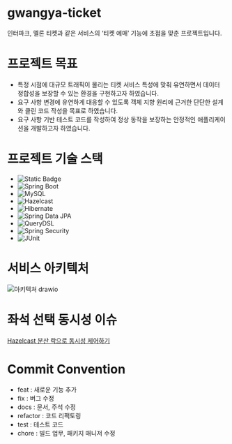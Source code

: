 # gwangya-ticket
인터파크, 멜론 티켓과 같은 서비스의 ‘티켓 예매’ 기능에 초점을 맞춘 프로젝트입니다.

# 프로젝트 목표
- 특정 시점에 대규모 트래픽이 몰리는 티켓 서비스 특성에 맞춰 유연하면서 데이터 정합성을 보장할 수 있는 환경을 구현하고자 하였습니다.  
- 요구 사항 변경에 유연하게 대응할 수 있도록 객체 지향 원리에 근거한 단단한 설계와 클린 코드 작성을 목표로 하였습니다.
- 요구 사항 기반 테스트 코드를 작성하여 정상 동작을 보장하는 안정적인 애플리케이션을 개발하고자 하였습니다.

# 프로젝트 기술 스택
- ![Static Badge](https://img.shields.io/badge/Java-17-007396)
- ![Spring Boot](https://img.shields.io/badge/Spring%20Boot-3.1.5-6DB33F?logo=spring%20boot&logoColor=6DB33F)
- ![MySQL](https://img.shields.io/badge/MySQL-8.0.33-4479A1?logo=mysql&logoColor=4479A1)
- ![Hazelcast](https://img.shields.io/badge/Hazelcast-5.3.6-b6ff00%3Flogo%3DHazelcast%26logoColor%3Db6ff00)
- ![Hibernate](https://img.shields.io/badge/JPA(Hibernate)-6.2.13-59666C?&logo=Hibernate&logoColor=white)
- ![Spring Data JPA](https://img.shields.io/badge/Spring%20Data%20JPA-3.1.5-6DB33F?logo=spring%20boot&logoColor=6DB33F)
- ![QueryDSL](https://img.shields.io/badge/QueryDSL-5.0.0-0089CF?&logo=Querydsl&logoColor=0089CF)
- ![Spring Security](https://img.shields.io/badge/Spring%20Security-3.1.5-6DB33F?style=flat&logo=Spring%20Security&logoColor=6DB33F)
- ![JUnit](https://img.shields.io/badge/JUnit-5.9.3-25A162?logo=junit&logoColor=white)

# 서비스 아키텍처
![아키텍처 drawio](https://github.com/f-lab-edu/gwangya-ticket/assets/43931448/3e853214-6ddb-483a-a945-e2ede88e2f42)


# 좌석 선택 동시성 이슈
[Hazelcast 분산 락으로 동시성 제어하기](https://velog.io/@lshlovejys/%ED%8B%B0%EC%BC%93-%EC%98%88%EB%A7%A4-%EB%B6%84%EC%82%B0-%EB%9D%BD%EC%9C%BC%EB%A1%9C-%EB%8F%99%EC%8B%9C%EC%84%B1-%EC%A0%9C%EC%96%B4%ED%95%98%EA%B8%B0)

# Commit Convention
- feat : 새로운 기능 추가
- fix : 버그 수정
- docs : 문서, 주석 수정
- refactor : 코드 리팩토링
- test : 테스트 코드
- chore : 빌드 업무, 패키지 매니저 수정
